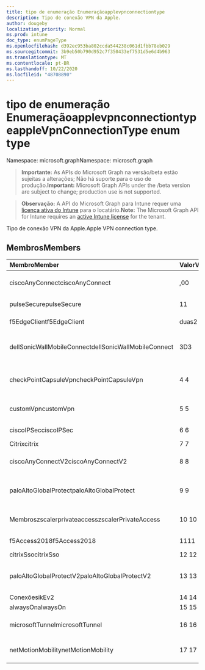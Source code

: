 ```yaml
---
title: tipo de enumeração Enumeraçãoapplevpnconnectiontype
description: Tipo de conexão VPN da Apple.
author: dougeby
localization_priority: Normal
ms.prod: intune
doc_type: enumPageType
ms.openlocfilehash: d392ec953ba802ccda544238c061d1fbb78eb029
ms.sourcegitcommit: 3b9eb50b790d952c7f350433ef7531d5e6d4b963
ms.translationtype: MT
ms.contentlocale: pt-BR
ms.lasthandoff: 10/22/2020
ms.locfileid: "48708890"
---
```

# <a name="applevpnconnectiontype-enum-type"></a><span data-ttu-id="d3bf9-103">tipo de enumeração Enumeraçãoapplevpnconnectiontype</span><span class="sxs-lookup"><span data-stu-id="d3bf9-103">appleVpnConnectionType enum type</span></span>

<span data-ttu-id="d3bf9-104">Namespace: microsoft.graph</span><span class="sxs-lookup"><span data-stu-id="d3bf9-104">Namespace: microsoft.graph</span></span>

> <span data-ttu-id="d3bf9-105">**Importante:** As APIs do Microsoft Graph na versão/beta estão sujeitas a alterações; Não há suporte para o uso de produção.</span><span class="sxs-lookup"><span data-stu-id="d3bf9-105">**Important:** Microsoft Graph APIs under the /beta version are subject to change; production use is not supported.</span></span>

> <span data-ttu-id="d3bf9-106">**Observação:** A API do Microsoft Graph para Intune requer uma [licença ativa do Intune](https://go.microsoft.com/fwlink/?linkid=839381) para o locatário.</span><span class="sxs-lookup"><span data-stu-id="d3bf9-106">**Note:** The Microsoft Graph API for Intune requires an [active Intune license](https://go.microsoft.com/fwlink/?linkid=839381) for the tenant.</span></span>

<span data-ttu-id="d3bf9-107">Tipo de conexão VPN da Apple.</span><span class="sxs-lookup"><span data-stu-id="d3bf9-107">Apple VPN connection type.</span></span>

## <a name="members"></a><span data-ttu-id="d3bf9-108">Membros</span><span class="sxs-lookup"><span data-stu-id="d3bf9-108">Members</span></span>
|<span data-ttu-id="d3bf9-109">Membro</span><span class="sxs-lookup"><span data-stu-id="d3bf9-109">Member</span></span>|<span data-ttu-id="d3bf9-110">Valor</span><span class="sxs-lookup"><span data-stu-id="d3bf9-110">Value</span></span>|<span data-ttu-id="d3bf9-111">Descrição</span><span class="sxs-lookup"><span data-stu-id="d3bf9-111">Description</span></span>|
|:---|:---|:---|
|<span data-ttu-id="d3bf9-112">ciscoAnyConnect</span><span class="sxs-lookup"><span data-stu-id="d3bf9-112">ciscoAnyConnect</span></span>|<span data-ttu-id="d3bf9-113">,0</span><span class="sxs-lookup"><span data-stu-id="d3bf9-113">0</span></span>|<span data-ttu-id="d3bf9-114">Cisco AnyConnect.</span><span class="sxs-lookup"><span data-stu-id="d3bf9-114">Cisco AnyConnect.</span></span>|
|<span data-ttu-id="d3bf9-115">pulseSecure</span><span class="sxs-lookup"><span data-stu-id="d3bf9-115">pulseSecure</span></span>|<span data-ttu-id="d3bf9-116">1</span><span class="sxs-lookup"><span data-stu-id="d3bf9-116">1</span></span>|<span data-ttu-id="d3bf9-117">Pulso seguro.</span><span class="sxs-lookup"><span data-stu-id="d3bf9-117">Pulse Secure.</span></span>|
|<span data-ttu-id="d3bf9-118">f5EdgeClient</span><span class="sxs-lookup"><span data-stu-id="d3bf9-118">f5EdgeClient</span></span>|<span data-ttu-id="d3bf9-119">duas</span><span class="sxs-lookup"><span data-stu-id="d3bf9-119">2</span></span>|<span data-ttu-id="d3bf9-120">Cliente de borda F5.</span><span class="sxs-lookup"><span data-stu-id="d3bf9-120">F5 Edge Client.</span></span>|
|<span data-ttu-id="d3bf9-121">dellSonicWallMobileConnect</span><span class="sxs-lookup"><span data-stu-id="d3bf9-121">dellSonicWallMobileConnect</span></span>|<span data-ttu-id="d3bf9-122">3D</span><span class="sxs-lookup"><span data-stu-id="d3bf9-122">3</span></span>|<span data-ttu-id="d3bf9-123">Conexão móvel Dell SonicWALL.</span><span class="sxs-lookup"><span data-stu-id="d3bf9-123">Dell SonicWALL Mobile Connection.</span></span>|
|<span data-ttu-id="d3bf9-124">checkPointCapsuleVpn</span><span class="sxs-lookup"><span data-stu-id="d3bf9-124">checkPointCapsuleVpn</span></span>|<span data-ttu-id="d3bf9-125">4 </span><span class="sxs-lookup"><span data-stu-id="d3bf9-125">4</span></span>|<span data-ttu-id="d3bf9-126">Verificar VPN de cápsula de ponto.</span><span class="sxs-lookup"><span data-stu-id="d3bf9-126">Check Point Capsule VPN.</span></span>|
|<span data-ttu-id="d3bf9-127">customVpn</span><span class="sxs-lookup"><span data-stu-id="d3bf9-127">customVpn</span></span>|<span data-ttu-id="d3bf9-128">5 </span><span class="sxs-lookup"><span data-stu-id="d3bf9-128">5</span></span>|<span data-ttu-id="d3bf9-129">VPN personalizada.</span><span class="sxs-lookup"><span data-stu-id="d3bf9-129">Custom VPN.</span></span>|
|<span data-ttu-id="d3bf9-130">ciscoIPSec</span><span class="sxs-lookup"><span data-stu-id="d3bf9-130">ciscoIPSec</span></span>|<span data-ttu-id="d3bf9-131">6 </span><span class="sxs-lookup"><span data-stu-id="d3bf9-131">6</span></span>|<span data-ttu-id="d3bf9-132">Cisco (IPSec).</span><span class="sxs-lookup"><span data-stu-id="d3bf9-132">Cisco (IPSec).</span></span>|
|<span data-ttu-id="d3bf9-133">Citrix</span><span class="sxs-lookup"><span data-stu-id="d3bf9-133">citrix</span></span>|<span data-ttu-id="d3bf9-134">7 </span><span class="sxs-lookup"><span data-stu-id="d3bf9-134">7</span></span>|<span data-ttu-id="d3bf9-135">Citrix.</span><span class="sxs-lookup"><span data-stu-id="d3bf9-135">Citrix.</span></span>|
|<span data-ttu-id="d3bf9-136">ciscoAnyConnectV2</span><span class="sxs-lookup"><span data-stu-id="d3bf9-136">ciscoAnyConnectV2</span></span>|<span data-ttu-id="d3bf9-137">8 </span><span class="sxs-lookup"><span data-stu-id="d3bf9-137">8</span></span>|<span data-ttu-id="d3bf9-138">Cisco AnyConnect v2.</span><span class="sxs-lookup"><span data-stu-id="d3bf9-138">Cisco AnyConnect V2.</span></span>|
|<span data-ttu-id="d3bf9-139">paloAltoGlobalProtect</span><span class="sxs-lookup"><span data-stu-id="d3bf9-139">paloAltoGlobalProtect</span></span>|<span data-ttu-id="d3bf9-140">9 </span><span class="sxs-lookup"><span data-stu-id="d3bf9-140">9</span></span>|<span data-ttu-id="d3bf9-141">GlobalProtect de redes de Palo Alto.</span><span class="sxs-lookup"><span data-stu-id="d3bf9-141">Palo Alto Networks GlobalProtect.</span></span>|
|<span data-ttu-id="d3bf9-142">Membroszscalerprivateaccess</span><span class="sxs-lookup"><span data-stu-id="d3bf9-142">zscalerPrivateAccess</span></span>|<span data-ttu-id="d3bf9-143">10 </span><span class="sxs-lookup"><span data-stu-id="d3bf9-143">10</span></span>|<span data-ttu-id="d3bf9-144">Zscaler acesso privado.</span><span class="sxs-lookup"><span data-stu-id="d3bf9-144">Zscaler Private Access.</span></span>|
|<span data-ttu-id="d3bf9-145">f5Access2018</span><span class="sxs-lookup"><span data-stu-id="d3bf9-145">f5Access2018</span></span>|<span data-ttu-id="d3bf9-146">11</span><span class="sxs-lookup"><span data-stu-id="d3bf9-146">11</span></span>|<span data-ttu-id="d3bf9-147">F5 Access 2018.</span><span class="sxs-lookup"><span data-stu-id="d3bf9-147">F5 Access 2018.</span></span>|
|<span data-ttu-id="d3bf9-148">citrixSso</span><span class="sxs-lookup"><span data-stu-id="d3bf9-148">citrixSso</span></span>|<span data-ttu-id="d3bf9-149">12 </span><span class="sxs-lookup"><span data-stu-id="d3bf9-149">12</span></span>|<span data-ttu-id="d3bf9-150">Citrix SSO.</span><span class="sxs-lookup"><span data-stu-id="d3bf9-150">Citrix Sso.</span></span>|
|<span data-ttu-id="d3bf9-151">paloAltoGlobalProtectV2</span><span class="sxs-lookup"><span data-stu-id="d3bf9-151">paloAltoGlobalProtectV2</span></span>|<span data-ttu-id="d3bf9-152">13 </span><span class="sxs-lookup"><span data-stu-id="d3bf9-152">13</span></span>|<span data-ttu-id="d3bf9-153">O Palo Alto Networks GlobalProtect v2.</span><span class="sxs-lookup"><span data-stu-id="d3bf9-153">Palo Alto Networks GlobalProtect V2.</span></span>|
|<span data-ttu-id="d3bf9-154">Conexões</span><span class="sxs-lookup"><span data-stu-id="d3bf9-154">ikEv2</span></span>|<span data-ttu-id="d3bf9-155">14 </span><span class="sxs-lookup"><span data-stu-id="d3bf9-155">14</span></span>|<span data-ttu-id="d3bf9-156">Conexões.</span><span class="sxs-lookup"><span data-stu-id="d3bf9-156">IKEv2.</span></span>|
|<span data-ttu-id="d3bf9-157">alwaysOn</span><span class="sxs-lookup"><span data-stu-id="d3bf9-157">alwaysOn</span></span>|<span data-ttu-id="d3bf9-158">15 </span><span class="sxs-lookup"><span data-stu-id="d3bf9-158">15</span></span>|<span data-ttu-id="d3bf9-159">AlwaysOn.</span><span class="sxs-lookup"><span data-stu-id="d3bf9-159">AlwaysOn.</span></span>|
|<span data-ttu-id="d3bf9-160">microsoftTunnel</span><span class="sxs-lookup"><span data-stu-id="d3bf9-160">microsoftTunnel</span></span>|<span data-ttu-id="d3bf9-161">16 </span><span class="sxs-lookup"><span data-stu-id="d3bf9-161">16</span></span>|<span data-ttu-id="d3bf9-162">Microsoft Tunnel.</span><span class="sxs-lookup"><span data-stu-id="d3bf9-162">Microsoft Tunnel.</span></span>|
|<span data-ttu-id="d3bf9-163">netMotionMobility</span><span class="sxs-lookup"><span data-stu-id="d3bf9-163">netMotionMobility</span></span>|<span data-ttu-id="d3bf9-164">17 </span><span class="sxs-lookup"><span data-stu-id="d3bf9-164">17</span></span>|<span data-ttu-id="d3bf9-165">Mobilidade do NETMOTION.</span><span class="sxs-lookup"><span data-stu-id="d3bf9-165">NetMotion Mobility.</span></span>|





